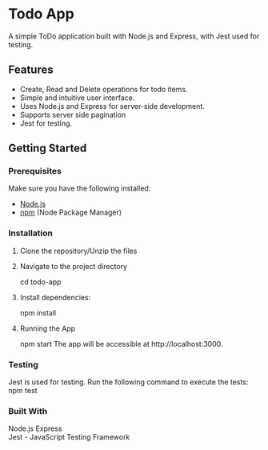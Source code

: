 # Todo App

A simple ToDo application built with Node.js and Express, with Jest used for testing.

## Features

-   Create, Read and Delete operations for todo items.
-   Simple and intuitive user interface.
-   Uses Node.js and Express for server-side development.
-   Supports server side pagination
-   Jest for testing.

## Getting Started

### Prerequisites

Make sure you have the following installed:

-   [Node.js](https://nodejs.org/)
-   [npm](https://www.npmjs.com/) (Node Package Manager)

### Installation

1. Clone the repository/Unzip the files

2. Navigate to the project directory

    cd todo-app

3. Install dependencies:

    npm install

4. Running the App

    npm start
    The app will be accessible at http://localhost:3000.

### Testing

Jest is used for testing. Run the following command to execute the tests:
npm test

### Built With

Node.js
Express  
Jest - JavaScript Testing Framework
